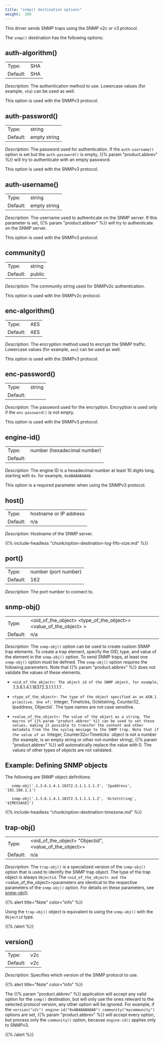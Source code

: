 ```yaml
---
title: "snmp() destination options"
weight:  300
---
```

<!-- DISCLAIMER: This file is based on the syslog-ng Open Source Edition documentation https://github.com/balabit/syslog-ng-ose-guides/commit/2f4a52ee61d1ea9ad27cb4f3168b95408fddfdf2 and is used under the terms of The syslog-ng Open Source Edition Documentation License. The file has been modified by Axoflow. -->

This driver sends SNMP traps using the SNMP v2c or v3 protocol.

The `snmp()` destination has the following options:


## auth-algorithm()

|          |         |
| -------- | ------- |
| Type:    | SHA|sha |
| Default: | SHA     |

*Description:* The authentication method to use. Lowercase values (for example, `sha`) can be used as well.

This option is used with the SNMPv3 protocol.



## auth-password()

|          |              |
| -------- | ------------ |
| Type:    | string       |
| Default: | empty string |

*Description:* The password used for authentication. If the `auth-username()` option is set but the `auth-password()` is empty, {{% param "product.abbrev" %}} will try to authenticate with an empty password.

This option is used with the SNMPv3 protocol.



## auth-username()

|          |              |
| -------- | ------------ |
| Type:    | string       |
| Default: | empty string |

*Description:* The username used to authenticate on the SNMP server. If this parameter is set, {{% param "product.abbrev" %}} will try to authenticate on the SNMP server.

This option is used with the SNMPv3 protocol.



## community()

|          |        |
| -------- | ------ |
| Type:    | string |
| Default: | public |

*Description:* The community string used for SNMPv2c authentication.

This option is used with the SNMPv2c protocol.



## enc-algorithm()

|          |         |
| -------- | ------- |
| Type:    | AES|aes |
| Default: | AES     |

*Description:* The encryption method used to encrypt the SNMP traffic. Lowercase values (for example, `aes`) can be used as well.

This option is used with the SNMPv3 protocol.



## enc-password()

|          |        |
| -------- | ------ |
| Type:    | string |
| Default: |        |

*Description:* The password used for the encryption. Encryption is used only if the `enc-password()` is not empty.

This option is used with the SNMPv3 protocol.



## engine-id()

|          |                             |
| -------- | --------------------------- |
| Type:    | number (hexadecimal number) |
| Default: |                             |

*Description:* The engine ID is a hexadecimal number at least 10 digits long, starting with `0x`. for example, `0xABABABABAB`.

This option is a required parameter when using the SNMPv3 protocol.



## host()

|          |                        |
| -------- | ---------------------- |
| Type:    | hostname or IP address |
| Default: | n/a                    |

*Description:* Hostname of the SNMP server.


{{% include-headless "chunk/option-destination-log-fifo-size.md" %}}


## port()

|          |                      |
| -------- | -------------------- |
| Type:    | number (port number) |
| Default: | 162                  |

*Description:* The port number to connect to.



## snmp-obj()

|          |                                                                                 |
| -------- | ------------------------------------------------------------------------------- |
| Type:    | <oid_of_the_object> <type_of_the_object>><value_of_the_object> >
| Default: | n/a                                                                             |

*Description:* The `snmp-obj()` option can be used to create custom SNMP trap elements. To create a trap element, specify the OID, type, and value of the element in the `snmp-obj()` option. To send SNMP traps, at least one `snmp-obj()` option must be defined. The `snmp-obj()` option requires the following parameters. Note that {{% param "product.abbrev" %}} does not validate the values of these elements.

  - `<oid_of_the_object>: The object id of the SNMP object, for example, `.1.3.6.1.4.1.18372.3.1.1.1.1.1`.

  - `<type_of_the_object>: The type of the object specified as an ASN.1 primitive. One of: `Integer, Timeticks, Octetstring, Counter32, Ipaddress, Objectid`. The type names are not case sensitive.

  - `<value_of_the_object>: The value of the object as a string. The macros of {{% param "product.abbrev" %}} can be used to set these values, making it possible to transfer the content and other metadata from the the syslog message to the SNMP trap. Note that if the value of an `Integer, Counter32` or `Timeticks` object is not a number (for example, is an empty string or other not-number string), {{% param "product.abbrev" %}} will automatically replace the value with 0. The values of other types of objects are not validated.


## Example: Defining SNMP objects

The following are SNMP object definitions:

```shell
   snmp-obj('.1.3.6.1.4.1.18372.3.1.1.1.1.3', 'Ipaddress', '192.168.1.1')
```

```shell
   snmp-obj('.1.3.6.1.4.1.18372.3.1.1.1.1.2', 'Octetstring', '${MESSAGE}')
```



{{% include-headless "chunk/option-destination-timezone.md" %}}


## trap-obj()

|          |                                                                  |
| -------- | ---------------------------------------------------------------- |
| Type:    | <oid_of_the_object> "Objectid", <value_of_the_object>>
| Default: | n/a                                                              |

*Description:* The `trap-obj()` is a specialized version of the `snmp-obj()` option that is used to identify the SNMP trap object. The type of the trap object is always `Objectid`. The `<oid_of_the_object> and the `<value_of_the_object>>parameters are identical to the respective parameters of the `snmp-obj()` option. For details on these parameters, see [snmp-obj()](#snmp-destination-option-snmp-obj).

{{% alert title="Note" color="info" %}}

Using the `trap-obj()` object is equivalent to using the `snmp-obj()` with the `Objectid` type.

{{% /alert %}}



## version()

|          |        |
| -------- | ------ |
| Type:    | v2c|v3 |
| Default: | v2c    |

*Description:* Specifies which version of the SNMP protocol to use.

{{% alert title="Note" color="info" %}}

The {{% param "product.abbrev" %}} application will accept any valid option for the `snmp()` destination, but will only use the ones relevant to the selected protocol version, any other option will be ignored. For example, if the `version("v2c") engine-id("0xABABABABAB") community("mycommunity")` options are set, {{% param "product.abbrev" %}} will accept every option, but process only the `community()` option, because `engine-id()` applies only to SNMPv3.

{{% /alert %}}

